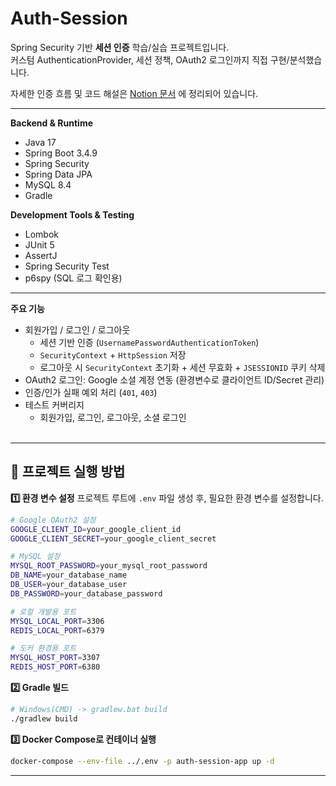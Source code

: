 # Auth-Session

Spring Security 기반 **세션 인증** 학습/실습 프로젝트입니다.  
커스텀 AuthenticationProvider, 세션 정책, OAuth2 로그인까지 직접 구현/분석했습니다.  

자세한 인증 흐름 및 코드 해설은 [Notion 문서](https://northern-mongoose-47b.notion.site/Auth-Project-257d351413c08020a87fe17fbf4dcae3?pvs=74) 에 정리되어 있습니다.

---

**Backend & Runtime**
- Java 17
- Spring Boot 3.4.9
- Spring Security
- Spring Data JPA
- MySQL 8.4
- Gradle

**Development Tools & Testing**
- Lombok
- JUnit 5
- AssertJ
- Spring Security Test
- p6spy (SQL 로그 확인용)
---

**주요 기능**
- 회원가입 / 로그인 / 로그아웃
  - 세션 기반 인증 (`UsernamePasswordAuthenticationToken`)
  - `SecurityContext` + `HttpSession` 저장
  - 로그아웃 시 `SecurityContext` 초기화 + 세션 무효화 + `JSESSIONID` 쿠키 삭제
- OAuth2 로그인: Google 소셜 계정 연동 (환경변수로 클라이언트 ID/Secret 관리)
- 인증/인가 실패 예외 처리 (`401`, `403`)
- 테스트 커버리지
  - 회원가입, 로그인, 로그아웃, 소셜 로그인<br><br>
---
## 🚀 프로젝트 실행 방법

**1️⃣ 환경 변수 설정**
프로젝트 루트에 `.env` 파일 생성 후, 필요한 환경 변수를 설정합니다.
```bash
# Google OAuth2 설정
GOOGLE_CLIENT_ID=your_google_client_id
GOOGLE_CLIENT_SECRET=your_google_client_secret

# MySQL 설정
MYSQL_ROOT_PASSWORD=your_mysql_root_password
DB_NAME=your_database_name
DB_USER=your_database_user
DB_PASSWORD=your_database_password

# 로컬 개발용 포트
MYSQL_LOCAL_PORT=3306
REDIS_LOCAL_PORT=6379

# 도커 환경용 포트
MYSQL_HOST_PORT=3307
REDIS_HOST_PORT=6380
```

**2️⃣ Gradle 빌드**
```bash
# Windows(CMD) -> gradlew.bat build
./gradlew build
```

**3️⃣ Docker Compose로 컨테이너 실행**
```bash
docker-compose --env-file ../.env -p auth-session-app up -d
```
<hr>
